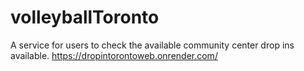 # volleyballToronto
A service for users to check the available community center drop ins available.
https://dropintorontoweb.onrender.com/

